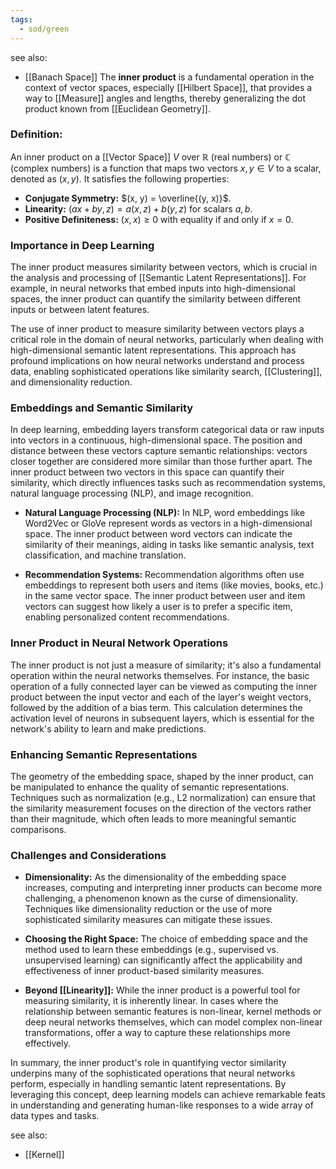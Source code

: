 ```yaml
---
tags:
  - sod/green
---
```

see also:
- [[Banach Space]]
The **inner product** is a fundamental operation in the context of vector spaces, especially [[Hilbert Space]], that provides a way to [[Measure]] angles and lengths, thereby generalizing the dot product known from [[Euclidean Geometry]].

### **Definition:** 

An inner product on a [[Vector Space]] $V$ over $\mathbb{R}$ (real numbers) or $\mathbb{C}$ (complex numbers) is a function that maps two vectors $x, y \in V$ to a scalar, denoted as $(x, y)$. It satisfies the following properties:

- **Conjugate Symmetry:** $(x, y) = \overline{(y, x)}$.
- **Linearity:** $(ax + by, z) = a(x, z) + b(y, z)$ for scalars $a, b$.
- **Positive Definiteness:** $(x, x) \geq 0$ with equality if and only if $x = 0$.

### Importance in Deep Learning

The inner product measures similarity between vectors, which is crucial in the analysis and processing of [[Semantic Latent Representations]]. For example, in neural networks that embed inputs into high-dimensional spaces, the inner product can quantify the similarity between different inputs or between latent features.

The use of inner product to measure similarity between vectors plays a critical role in the domain of neural networks, particularly when dealing with high-dimensional semantic latent representations. This approach has profound implications on how neural networks understand and process data, enabling sophisticated operations like similarity search, [[Clustering]], and dimensionality reduction.

### Embeddings and Semantic Similarity

In deep learning, embedding layers transform categorical data or raw inputs into vectors in a continuous, high-dimensional space. The position and distance between these vectors capture semantic relationships: vectors closer together are considered more similar than those further apart. The inner product between two vectors in this space can quantify their similarity, which directly influences tasks such as recommendation systems, natural language processing (NLP), and image recognition.

- **Natural Language Processing (NLP):** In NLP, word embeddings like Word2Vec or GloVe represent words as vectors in a high-dimensional space. The inner product between word vectors can indicate the similarity of their meanings, aiding in tasks like semantic analysis, text classification, and machine translation.

- **Recommendation Systems:** Recommendation algorithms often use embeddings to represent both users and items (like movies, books, etc.) in the same vector space. The inner product between user and item vectors can suggest how likely a user is to prefer a specific item, enabling personalized content recommendations.

### Inner Product in Neural Network Operations

The inner product is not just a measure of similarity; it's also a fundamental operation within the neural networks themselves. For instance, the basic operation of a fully connected layer can be viewed as computing the inner product between the input vector and each of the layer's weight vectors, followed by the addition of a bias term. This calculation determines the activation level of neurons in subsequent layers, which is essential for the network's ability to learn and make predictions.

### Enhancing Semantic Representations

The geometry of the embedding space, shaped by the inner product, can be manipulated to enhance the quality of semantic representations. Techniques such as normalization (e.g., L2 normalization) can ensure that the similarity measurement focuses on the direction of the vectors rather than their magnitude, which often leads to more meaningful semantic comparisons.

### Challenges and Considerations

- **Dimensionality:** As the dimensionality of the embedding space increases, computing and interpreting inner products can become more challenging, a phenomenon known as the curse of dimensionality. Techniques like dimensionality reduction or the use of more sophisticated similarity measures can mitigate these issues.

- **Choosing the Right Space:** The choice of embedding space and the method used to learn these embeddings (e.g., supervised vs. unsupervised learning) can significantly affect the applicability and effectiveness of inner product-based similarity measures.

- **Beyond [[Linearity]]:** While the inner product is a powerful tool for measuring similarity, it is inherently linear. In cases where the relationship between semantic features is non-linear, kernel methods or deep neural networks themselves, which can model complex non-linear transformations, offer a way to capture these relationships more effectively.

In summary, the inner product's role in quantifying vector similarity underpins many of the sophisticated operations that neural networks perform, especially in handling semantic latent representations. By leveraging this concept, deep learning models can achieve remarkable feats in understanding and generating human-like responses to a wide array of data types and tasks.

see also:
- [[Kernel]]